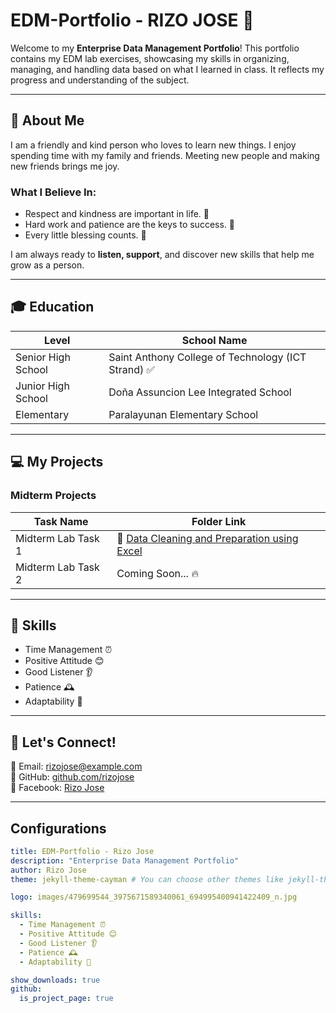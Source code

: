 # EDM-Portfolio - RIZO JOSE 🎯

Welcome to my **Enterprise Data Management Portfolio**! This portfolio contains my EDM lab exercises, showcasing my skills in organizing, managing, and handling data based on what I learned in class. It reflects my progress and understanding of the subject.

---

## 🌟 About Me
I am a friendly and kind person who loves to learn new things. I enjoy spending time with my family and friends. Meeting new people and making new friends brings me joy. 

### What I Believe In:
- Respect and kindness are important in life. 🤝
- Hard work and patience are the keys to success. 💪
- Every little blessing counts. 🙏

I am always ready to **listen, support**, and discover new skills that help me grow as a person.

---

## 🎓 Education
| Level               | School Name                                      |
|-------------------|------------------------------------------------|
| Senior High School | Saint Anthony College of Technology (ICT Strand) ✅ |
| Junior High School  | Doña Assuncion Lee Integrated School             |
| Elementary         | Paralayunan Elementary School                    |

---

## 💻 My Projects
### Midterm Projects
| Task Name           | Folder Link                                              |
|-------------------|-------------------------------------------------------|
| Midterm Lab Task 1 | 📄 [Data Cleaning and Preparation using Excel](MIDTERM%20LAB%20TASK1/) |
| Midterm Lab Task 2 | Coming Soon... 🔥          
---

## 📌 Skills
- Time Management ⏰
- Positive Attitude 😊
- Good Listener 👂
- Patience 🕰️
- Adaptability 🔄

---

## 💪 Let's Connect!
📧 Email: rizojose@example.com  
🔗 GitHub: [github.com/rizojose](https://github.com/rizojose)  
📱 Facebook: [Rizo Jose](https://www.facebook.com/rizojose)  

---

## Configurations
```yaml
title: EDM-Portfolio - Rizo Jose
description: "Enterprise Data Management Portfolio"
author: Rizo Jose
theme: jekyll-theme-cayman # You can choose other themes like jekyll-theme-minimal or jekyll-theme-midnight

logo: images/479699544_3975671589340061_694995400941422409_n.jpg

skills:
  - Time Management ⏰
  - Positive Attitude 😊
  - Good Listener 👂
  - Patience 🕰️
  - Adaptability 🔄

show_downloads: true
github:
  is_project_page: true
